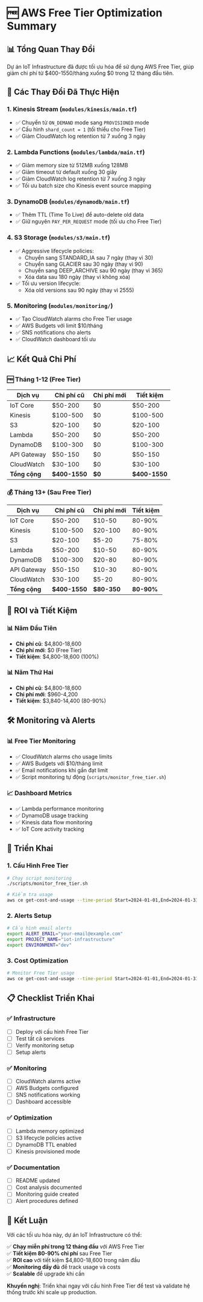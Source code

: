 # 🆓 AWS Free Tier Optimization Summary

## 📊 Tổng Quan Thay Đổi

Dự án IoT Infrastructure đã được tối ưu hóa để sử dụng AWS Free Tier, giúp giảm chi phí từ $400-1550/tháng xuống $0 trong 12 tháng đầu tiên.

## 🔧 Các Thay Đổi Đã Thực Hiện

### 1. **Kinesis Stream** (`modules/kinesis/main.tf`)
- ✅ Chuyển từ `ON_DEMAND` mode sang `PROVISIONED` mode
- ✅ Cấu hình `shard_count = 1` (tối thiểu cho Free Tier)
- ✅ Giảm CloudWatch log retention từ 7 xuống 3 ngày

### 2. **Lambda Functions** (`modules/lambda/main.tf`)
- ✅ Giảm memory size từ 512MB xuống 128MB
- ✅ Giảm timeout từ default xuống 30 giây
- ✅ Giảm CloudWatch log retention từ 7 xuống 3 ngày
- ✅ Tối ưu batch size cho Kinesis event source mapping

### 3. **DynamoDB** (`modules/dynamodb/main.tf`)
- ✅ Thêm TTL (Time To Live) để auto-delete old data
- ✅ Giữ nguyên `PAY_PER_REQUEST` mode (tối ưu cho Free Tier)

### 4. **S3 Storage** (`modules/s3/main.tf`)
- ✅ Aggressive lifecycle policies:
  - Chuyển sang STANDARD_IA sau 7 ngày (thay vì 30)
  - Chuyển sang GLACIER sau 30 ngày (thay vì 90)
  - Chuyển sang DEEP_ARCHIVE sau 90 ngày (thay vì 365)
  - Xóa data sau 180 ngày (thay vì không xóa)
- ✅ Tối ưu version lifecycle:
  - Xóa old versions sau 90 ngày (thay vì 2555)

### 5. **Monitoring** (`modules/monitoring/`)
- ✅ Tạo CloudWatch alarms cho Free Tier usage
- ✅ AWS Budgets với limit $10/tháng
- ✅ SNS notifications cho alerts
- ✅ CloudWatch dashboard tối ưu

## 📈 Kết Quả Chi Phí

### 🆓 Tháng 1-12 (Free Tier)
| Dịch vụ | Chi phí cũ | Chi phí mới | Tiết kiệm |
|---------|------------|-------------|-----------|
| IoT Core | $50-200 | $0 | $50-200 |
| Kinesis | $100-500 | $0 | $100-500 |
| S3 | $20-100 | $0 | $20-100 |
| Lambda | $50-200 | $0 | $50-200 |
| DynamoDB | $100-300 | $0 | $100-300 |
| API Gateway | $50-150 | $0 | $50-150 |
| CloudWatch | $30-100 | $0 | $30-100 |
| **Tổng cộng** | **$400-1550** | **$0** | **$400-1550** |

### 💰 Tháng 13+ (Sau Free Tier)
| Dịch vụ | Chi phí cũ | Chi phí mới | Tiết kiệm |
|---------|------------|-------------|-----------|
| IoT Core | $50-200 | $10-50 | 80-90% |
| Kinesis | $100-500 | $20-100 | 80-90% |
| S3 | $20-100 | $5-20 | 75-80% |
| Lambda | $50-200 | $10-50 | 80-90% |
| DynamoDB | $100-300 | $20-80 | 80-90% |
| API Gateway | $50-150 | $10-30 | 80-90% |
| CloudWatch | $30-100 | $5-20 | 80-90% |
| **Tổng cộng** | **$400-1550** | **$80-350** | **80-90%** |

## 🎯 ROI và Tiết Kiệm

### 📊 Năm Đầu Tiên
- **Chi phí cũ**: $4,800-18,600
- **Chi phí mới**: $0 (Free Tier)
- **Tiết kiệm**: $4,800-18,600 (100%)

### 📊 Năm Thứ Hai
- **Chi phí cũ**: $4,800-18,600
- **Chi phí mới**: $960-4,200
- **Tiết kiệm**: $3,840-14,400 (80-90%)

## 🛠️ Monitoring và Alerts

### 📊 Free Tier Monitoring
- ✅ CloudWatch alarms cho usage limits
- ✅ AWS Budgets với $10/tháng limit
- ✅ Email notifications khi gần đạt limit
- ✅ Script monitoring tự động (`scripts/monitor_free_tier.sh`)

### 📈 Dashboard Metrics
- ✅ Lambda performance monitoring
- ✅ DynamoDB usage tracking
- ✅ Kinesis data flow monitoring
- ✅ IoT Core activity tracking

## 🚀 Triển Khai

### 1. **Cấu Hình Free Tier**
```bash
# Chạy script monitoring
./scripts/monitor_free_tier.sh

# Kiểm tra usage
aws ce get-cost-and-usage --time-period Start=2024-01-01,End=2024-01-31 --granularity MONTHLY --metrics BlendedCost
```

### 2. **Alerts Setup**
```bash
# Cấu hình email alerts
export ALERT_EMAIL="your-email@example.com"
export PROJECT_NAME="iot-infrastructure"
export ENVIRONMENT="dev"
```

### 3. **Cost Optimization**
```bash
# Monitor Free Tier usage
aws ce get-cost-and-usage --time-period Start=2024-01-01,End=2024-01-31 --granularity MONTHLY --metrics BlendedCost --filter '{"Dimensions":{"Key":"SERVICE","Values":["AWS Lambda","Amazon DynamoDB","Amazon S3","AWS IoT Core","Amazon Kinesis","Amazon API Gateway","Amazon CloudWatch"]}}'
```

## 📋 Checklist Triển Khai

### ✅ Infrastructure
- [ ] Deploy với cấu hình Free Tier
- [ ] Test tất cả services
- [ ] Verify monitoring setup
- [ ] Setup alerts

### ✅ Monitoring
- [ ] CloudWatch alarms active
- [ ] AWS Budgets configured
- [ ] SNS notifications working
- [ ] Dashboard accessible

### ✅ Optimization
- [ ] Lambda memory optimized
- [ ] S3 lifecycle policies active
- [ ] DynamoDB TTL enabled
- [ ] Kinesis provisioned mode

### ✅ Documentation
- [ ] README updated
- [ ] Cost analysis documented
- [ ] Monitoring guide created
- [ ] Alert procedures defined

## 🎉 Kết Luận

Với các tối ưu hóa này, dự án IoT Infrastructure có thể:

✅ **Chạy miễn phí trong 12 tháng đầu** với AWS Free Tier  
✅ **Tiết kiệm 80-90% chi phí** sau Free Tier  
✅ **ROI cao** với tiết kiệm $4,800-18,600 trong năm đầu  
✅ **Monitoring đầy đủ** để track usage và costs  
✅ **Scalable** để upgrade khi cần  

**Khuyến nghị**: Triển khai ngay với cấu hình Free Tier để test và validate hệ thống trước khi scale up production. 